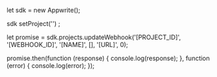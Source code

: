 let sdk = new Appwrite();

sdk
    setProject('')
;

let promise = sdk.projects.updateWebhook('[PROJECT_ID]', '[WEBHOOK_ID]', '[NAME]', [], '[URL]', 0);

promise.then(function (response) {
    console.log(response);
}, function (error) {
    console.log(error);
});